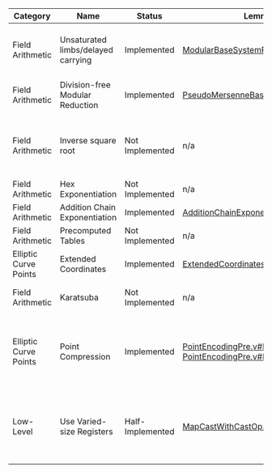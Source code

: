 | Category              |  Name                               |  Status           |  Lemma(s)                                                                                                                                                                                                                                  |  Description                                                                                                                                                                                                                                     | 
|-----------------------|-------------------------------------|-------------------|--------------------------------------------------------------------------------------------------------------------------------------------------------------------------------------------------------------------------------------------|--------------------------------------------------------------------------------------------------------------------------------------------------------------------------------------------------------------------------------------------------| 
| Field Arithmetic      |  Unsaturated limbs/delayed carrying |  Implemented      |  [ModularBaseSystemProofs.v#L347](https://github.com/mit-plv/fiat-crypto/blob/master/src/ModularArithmetic/ModularBaseSystemProofs.v#L347)                                                                                                 |  Represent field elements using more machine words than strictly necessary in order to delay carrying (for example, represent a 255-bit number using 51 bits per 64-bit word)                                                                    | 
| Field Arithmetic      |  Division-free Modular Reduction    |  Implemented      |  [PseudoMersenneBaseParamProofs.v#L41](https://github.com/mit-plv/fiat-crypto/blob/master/src/ModularArithmetic/PseudoMersenneBaseParamProofs.v#L41)                                                                                       |  Reduce $x$ modulo $2^k-c$ by splitting $x$ into $a$ and $b$ such that $a + 2^k * b = x$, then returning $a + c * b$                                                                                                                             | 
| Field Arithmetic      |  Inverse square root                |  Not Implemented  |  n/a                                                                                                                                                                                                                                       |  Compute $\frac{1}{\sqrt{x}}$ rather than $\sqrt{x}$. Then, for example, in order to compute $\sqrt{\frac{x}{y}}$, compute $x * \frac{1}{\sqrt{xy}}$ rather than doing two expensive square root computations                                    | 
| Field Arithmetic      |  Hex Exponentiation                 |  Not Implemented  |  n/a                                                                                                                                                                                                                                       |  Use hexadecimal exponentiation for elliptic curve scalar multiplication                                                                                                                                                                         | 
| Field Arithmetic      |  Addition Chain Exponentiation      |  Implemented      |  [AdditionChainExponentiation.v#L53](https://github.com/mit-plv/fiat-crypto/blob/master/src/Util/AdditionChainExponentiation.v#L53)                                                                                                        |  https://en.wikipedia.org/wiki/Addition-chain_exponentiation                                                                                                                                                                                     | 
| Field Arithmetic      |  Precomputed Tables                 |  Not Implemented  |  n/a                                                                                                                                                                                                                                       |  Precompute powers of base point                                                                                                                                                                                                                 | 
| Elliptic Curve Points |  Extended Coordinates               |  Implemented      |  [ExtendedCoordinates.v#L258](https://github.com/mit-plv/fiat-crypto/blob/master/src/CompleteEdwardsCurve/ExtendedCoordinates.v#L258)                                                                                                      |  http://hyperelliptic.org/EFD/g1p/auto-edwards.html                                                                                                                                                                                              | 
| Field Arithmetic      |  Karatsuba                          |  Not Implemented  |  n/a                                                                                                                                                                                                                                       |  Use Karatsuba's trick for multiplication (mostly relevant for primes $> 400$ bits in size)                                                                                                                                                      | 
| Elliptic Curve Points |  Point Compression                  |  Implemented      |  [PointEncodingPre.v#L313](https://github.com/mit-plv/fiat-crypto/blob/master/src/Encoding/PointEncodingPre.v#L313) and [PointEncodingPre.v#L412](https://github.com/mit-plv/fiat-crypto/blob/master/src/Encoding/PointEncodingPre.v#L412) |  Instead of transmitting $(x,y)$ to transmit a point, transmit $y$ and a bit representing the sign of $x$. Decode $x$ by solving the curve equation for $x^2$, taking the square root, and picking the square root with the appropriate sign bit | 
| Low-Level             |  Use Varied-size Registers          |  Half-Implemented |  [MapCastWithCastOp.v#L116](https://github.com/mit-plv/fiat-crypto/blob/master/src/Reflection/MapCastWithCastOp.v#L116)                                                                                                                    |  Rather than using the largest available integer size (e.g., `uint32_t` on x86_32, `uint64_t` on x86_64) for all operations, pick the smallest integer size which is guaranteed to fit the result for each arithmetic operation separately       | 
